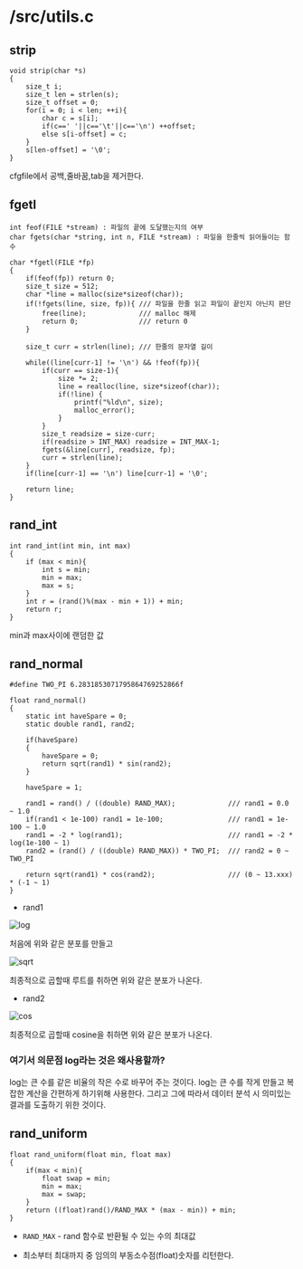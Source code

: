 # /src/utils.c

## strip

```
void strip(char *s)
{
    size_t i;
    size_t len = strlen(s);
    size_t offset = 0;
    for(i = 0; i < len; ++i){
        char c = s[i];
        if(c==' '||c=='\t'||c=='\n') ++offset;
        else s[i-offset] = c;
    }
    s[len-offset] = '\0';
}
```

cfgfile에서 공백,줄바꿈,tab을 제거한다.

## fgetl
```
int feof(FILE *stream) : 파일의 끝에 도달했는지의 여부
char fgets(char *string, int n, FILE *stream) : 파일을 한줄씩 읽어들이는 함수
```

```
char *fgetl(FILE *fp)
{
    if(feof(fp)) return 0;
    size_t size = 512;
    char *line = malloc(size*sizeof(char));
    if(!fgets(line, size, fp)){ /// 파일을 한줄 읽고 파일이 끝인지 아닌지 판단
        free(line);             /// malloc 해제
        return 0;               /// return 0
    }

    size_t curr = strlen(line); /// 한줄의 문자열 길이

    while((line[curr-1] != '\n') && !feof(fp)){
        if(curr == size-1){
            size *= 2;
            line = realloc(line, size*sizeof(char));
            if(!line) {
                printf("%ld\n", size);
                malloc_error();
            }
        }
        size_t readsize = size-curr;
        if(readsize > INT_MAX) readsize = INT_MAX-1;
        fgets(&line[curr], readsize, fp);
        curr = strlen(line);
    }
    if(line[curr-1] == '\n') line[curr-1] = '\0';

    return line;
}
```

## rand_int

```
int rand_int(int min, int max)
{
    if (max < min){
        int s = min;
        min = max;
        max = s;
    }
    int r = (rand()%(max - min + 1)) + min;
    return r;
}
```

min과 max사이에 랜덤한 값

## rand_normal

```
#define TWO_PI 6.2831853071795864769252866f

float rand_normal()
{
    static int haveSpare = 0;
    static double rand1, rand2;

    if(haveSpare)
    {
        haveSpare = 0;
        return sqrt(rand1) * sin(rand2);
    }

    haveSpare = 1;

    rand1 = rand() / ((double) RAND_MAX);             /// rand1 = 0.0 ~ 1.0
    if(rand1 < 1e-100) rand1 = 1e-100;                /// rand1 = 1e-100 ~ 1.0
    rand1 = -2 * log(rand1);                          /// rand1 = -2 * log(1e-100 ~ 1)
    rand2 = (rand() / ((double) RAND_MAX)) * TWO_PI;  /// rand2 = 0 ~ TWO_PI

    return sqrt(rand1) * cos(rand2);                  /// (0 ~ 13.xxx) * (-1 ~ 1)
}
```

- rand1



![log](https://github.com/jjeamin/jjeamin.github.io/raw/master/_posts/post_img/darknet/log.PNG)



처음에 위와 같은 분포를 만들고



![sqrt](https://github.com/jjeamin/jjeamin.github.io/raw/master/_posts/post_img/darknet/sqrt.PNG)



최종적으로 곱할때 루트를 취하면 위와 같은 분포가 나온다.

- rand2


![cos](https://github.com/jjeamin/jjeamin.github.io/raw/master/_posts/post_img/darknet/cos.PNG)



최종적으로 곱할때 cosine을 취하면 위와 같은 분포가 나온다.

### 여기서 의문점 log라는 것은 왜사용할까?

log는 큰 수를 같은 비율의 작은 수로 바꾸어 주는 것이다. log는 큰 수를 작게 만들고 복잡한 계산을 간편하게 하기위해 사용한다. 그리고 그에 따라서 데이터 분석 시 의미있는 결과를 도출하기 위한 것이다.

## rand_uniform

```
float rand_uniform(float min, float max)
{
    if(max < min){
        float swap = min;
        min = max;
        max = swap;
    }
    return ((float)rand()/RAND_MAX * (max - min)) + min;
}
```

- `RAND_MAX` - rand 함수로 반환될 수 있는 수의 최대값

- 최소부터 최대까지 중 임의의 부동소수점(float)숫자를 리턴한다.

